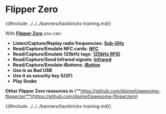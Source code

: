 # Flipper Zero

{{#include ../../../banners/hacktricks-training.md}}

With [**Flipper Zero**](https://flipperzero.one/) you can:

- **Listen/Capture/Replay radio frequencies:** [**Sub-GHz**](fz-sub-ghz.md)
- **Read/Capture/Emulate NFC cards:** [**NFC**](fz-nfc.md)
- **Read/Capture/Emulate 125kHz tags:** [**125kHz RFID**](fz-125khz-rfid.md)
- **Read/Capture/Send Infrared signals:** [**Infrared**](fz-infrared.md)
- **Read/Capture/Emulate iButtons:** [**iButton**](../ibutton.md)
- **Use is as Bad USB**
- **Use it as security key (U2F)**
- **Play Snake**

**Other Flipper Zero resources in** [**https://github.com/djsime1/awesome-flipperzer**](https://github.com/djsime1/awesome-flipperzero)

{{#include ../../../banners/hacktricks-training.md}}
